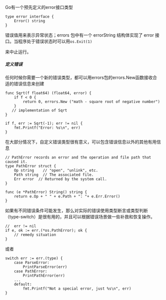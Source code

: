 Go有一个预先定义的error接口类型

```
type error interface {
    Error() string
}
```

错误值用来表示异常状态；errors 包中有一个 errorString 结构体实现了 error 接口。当程序处于错误状态时可以用`os.Exit(1)`

来中止运行。

##### 定义错误

任何时候你需要一个新的错误类型，都可以用errors包的errors.New函数接收合适的错误信息来创建

```
func Sqrt(f float64) (float64, error) {
    if f < 0 {
        return 0, errors.New ("math - square root of negative number")
    }
   // implementation of Sqrt
}

if f, err := Sqrt(-1); err != nil {
    fmt.Printf("Error: %s\n", err)
}
```

在大部分情况下，自定义错误类型很有意义，可以包含错误信息以外的其他有用信息

```
// PathError records an error and the operation and file path that caused it.
type PathError struct {
    Op string    // "open", "unlink", etc.
    Path string  // The associated file.
    Err error  // Returned by the system call.
}

func (e *PathError) String() string {
    return e.Op + " " + e.Path + ": "+ e.Err.Error()
}
```

如果有不同错误条件可能发生，那么对实际的错误使用类型断言或类型判断（type-switch）是很有用的，并且可以根据错误场景做一些补救和恢复操作。

```
//  err != nil
if e, ok := err.(*os.PathError); ok {
    // remedy situation
}
```

或者

```
switch err := err.(type) {
    case ParseError:
        PrintParseError(err)
    case PathError:
        PrintPathError(err)
    ...
    default:
        fmt.Printf("Not a special error, just %s\n", err)
}
```




